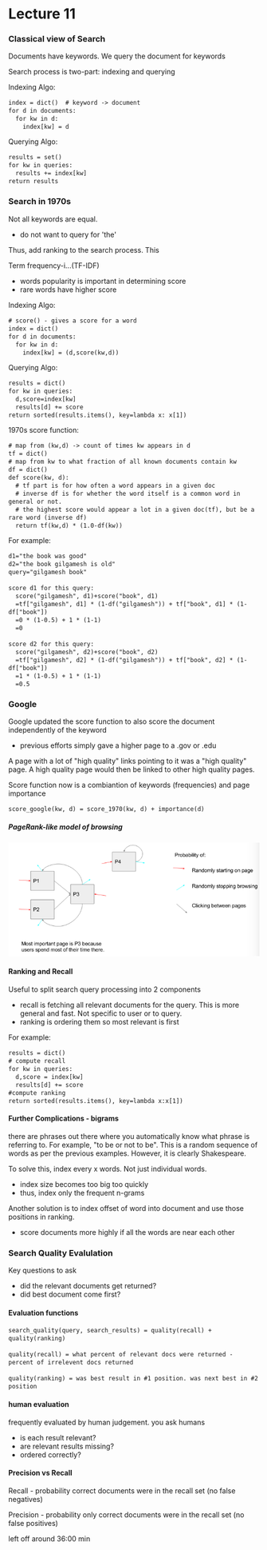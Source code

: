 Lecture 11
===========

### Classical view of Search
Documents have keywords. We query the document for keywords

Search process is two-part: indexing and querying

Indexing Algo:

    index = dict()  # keyword -> document
    for d in documents:
      for kw in d:
        index[kw] = d

Querying Algo:

    results = set()
    for kw in queries:
      results += index[kw]
    return results


### Search in 1970s
Not all keywords are equal.
  * do not want to query for 'the'

Thus, add ranking to the search process. This

Term frequency-i...(TF-IDF)
  * words popularity is important in determining score
  * rare words have higher score


Indexing Algo:

    # score() - gives a score for a word
    index = dict()
    for d in documents:
      for kw in d:
        index[kw] = (d,score(kw,d))

Querying Algo:

    results = dict()
    for kw in queries:
      d,score=index[kw]
      results[d] += score
    return sorted(results.items(), key=lambda x: x[1])

1970s score function:

    # map from (kw,d) -> count of times kw appears in d
    tf = dict()
    # map from kw to what fraction of all known documents contain kw
    df = dict()
    def score(kw, d):
      # tf part is for how often a word appears in a given doc
      # inverse df is for whether the word itself is a common word in general or not.
      # the highest score would appear a lot in a given doc(tf), but be a rare word (inverse df)
      return tf(kw,d) * (1.0-df(kw))


For example:

    d1="the book was good"
    d2="the book gilgamesh is old"
    query="gilgamesh book"

    score d1 for this query:
      score("gilgamesh", d1)+score("book", d1)
      =tf["gilgamesh", d1] * (1-df("gilgamesh")) + tf["book", d1] * (1-df["book"])
      =0 * (1-0.5) + 1 * (1-1)
      =0

    score d2 for this query:
      score("gilgamesh", d2)+score("book", d2)
      =tf["gilgamesh", d2] * (1-df("gilgamesh")) + tf["book", d2] * (1-df["book"])
      =1 * (1-0.5) + 1 * (1-1)
      =0.5



### Google
Google updated the score function to also score the document independently of the keyword
* previous efforts simply gave a higher page to a .gov or .edu

A page with a lot of "high quality" links pointing to it was a "high quality" page. A high quality page would then be linked to other high quality pages.

Score function now is a combiantion of keywords (frequencies) and page importance

    score_google(kw, d) = score_1970(kw, d) + importance(d)


##### PageRank-like model of browsing

![](lecture_11-images/608239208c96829177b7c3adacc24bb8.png)


#### Ranking and Recall
Useful to split search query processing into 2 components
* recall is fetching all relevant documents for the query. This is more general and fast. Not specific to user or to query.  
* ranking is ordering them so most relevant is first

For example:

    results = dict()
    # compute recall
    for kw in queries:
      d,score = index[kw]
      results[d] += score
    #compute ranking
    return sorted(results.items(), key=lambda x:x[1])


#### Further Complications - bigrams
there are phrases out there where you automatically know what phrase is referring to. For example, "to be or not to be". This is a random sequence of words as per the previous examples. However, it is clearly Shakespeare.

To solve this, index every x words. Not just individual words.
* index size becomes too big too quickly
* thus, index only the frequent n-grams  

Another solution is to index offset of word into document and use those positions in ranking.
* score documents more highly if all the words are near each other


### Search Quality Evalulation
Key questions to ask
* did the relevant documents get returned?
* did best document come first?

#### Evaluation functions

    search_quality(query, search_results) = quality(recall) + quality(ranking)

    quality(recall) = what percent of relevant docs were returned - percent of irrelevent docs returned

    quality(ranking) = was best result in #1 position. was next best in #2 position


#### human evaluation
frequently evaluated by human judgement. you ask humans
* is each result relevant?
* are relevant results missing?
* ordered correctly?

#### Precision vs Recall
Recall - probability correct documents were in the recall set (no false negatives)

Precision - probability only correct documents were in the recall set (no false positives)

left off around 36:00 min 
